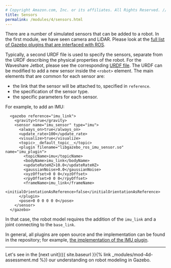 ```yaml
---
# Copyright Amazon.com, Inc. or its affiliates. All Rights Reserved. // SPDX-License-Identifier: CC-BY-SA-4.0
title: Sensors
permalink: /modules/4/sensors.html
---
```


<!-- http://gazebosim.org/tutorials/?tut=build_robot -->

<!-- http://gazebosim.org/tutorials?tut=ros_gzplugins -->

There are a number of simulated sensors that can be added to a robot. In the first module, we have seen camera and LiDAR. Please look at the [full list of Gazebo plugins that are interfaced with ROS](http://gazebosim.org/tutorials?tut=ros_gzplugins).

Typically, a second URDF file is used to specify the sensors, separate from the URDF describing the physical properties of the robot. For the Waveshare Jetbot, please see the corresponding [URDF file](https://github.com/aws-samples/aws-robomaker-jetbot-ros/blob/main/src/jetbot_description/urdf/jetbot.gazebo.xacro).
The URDF can be modified to add a new sensor inside the `<robot>` element. The main elements that are common for each sensor are:
- the link that the sensor will be attached to, specified in `reference`.
- the specification of the sensor type.
- the specific parameters for each sensor.

For example, to add an IMU:

```
  <gazebo reference="imu_link">
    <gravity>true</gravity>
    <sensor name="imu_sensor" type="imu">
      <always_on>true</always_on>
      <update_rate>100</update_rate>
      <visualize>true</visualize>
      <topic>__default_topic__</topic>
      <plugin filename="libgazebo_ros_imu_sensor.so" name="imu_plugin">
        <topicName>imu</topicName>
        <bodyName>imu_link</bodyName>
        <updateRateHZ>10.0</updateRateHZ>
        <gaussianNoise>0.0</gaussianNoise>
        <xyzOffset>0 0 0</xyzOffset>
        <rpyOffset>0 0 0</rpyOffset>
        <frameName>imu_link</frameName>
        <initialOrientationAsReference>false</initialOrientationAsReference>
      </plugin>
      <pose>0 0 0 0 0 0</pose>
    </sensor>
  </gazebo>
```

In that case, the robot model requires the addition of the `imu_link` and a joint connecting to the `base_link`.

In general, all plugins are open source and the implementation can be found in the repository; for example, [the implementation of the IMU plugin](http://docs.ros.org/en/melodic/api/gazebo_plugins/html/gazebo__ros__imu__sensor_8cpp_source.html).

---
Let's see in the [next unit]({{ site.baseurl }}{% link _modules/mod-4d-assessment.md %}) our understanding on robot modeling in Gazebo.
